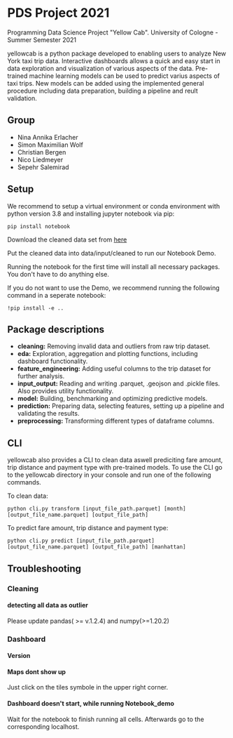 # PDS Project 2021
Programming Data Science Project "Yellow Cab".
University of Cologne - Summer Semester 2021

yellowcab is a python package developed to enabling users to analyze New York taxi trip data. Interactive dashboards allows a quick and easy start in data exploration and visualization of various aspects of the data. Pre-trained machine learning models can be used to predict varius aspects of taxi trips. New models can be added using the implemented general procedure including data preparation, building a pipeline and reult validation. 

## Group

* Nina Annika Erlacher
* Simon Maximilian Wolf
* Christian Bergen
* Nico Liedmeyer 
* Sepehr Salemirad

## Setup

We recommend to setup a virtual environment or conda environment with python version 3.8 and installing jupyter notebook via pip:

```
pip install notebook
```

Download the cleaned data set from [here](https://filedn.eu/lvIIS1QB2KmSUjz5Gvx9LYb/cleaned.zip)

Put the cleaned data into data/input/cleaned to run our Notebook Demo.

Running the notebook for the first time will install all necessary packages. You don't have to do anything else.

If you do not want to use the Demo, we recommend running the following command in a seperate notebook:

```
!pip install -e ..
```
    
## Package descriptions
* **cleaning:** Removing invalid data and outliers from raw trip dataset.
* **eda:** Exploration, aggregation and plotting functions, including dashboard functionality.
* **feature_engineering:** Adding useful columns to the trip dataset for further analysis.
* **input_output:** Reading and writing .parquet, .geojson and .pickle files. Also provides utility functionality.
* **model:** Building, benchmarking and optimizing predictive models.
* **prediction:** Preparing data, selecting features, setting up a pipeline and validating the results.
* **preprocessing:** Transforming different types of dataframe columns.

## CLI

yellowcab also provides a CLI to clean data aswell prediciting fare amount, trip distance and payment type with pre-trained models. To use the CLI go to the yellowcab directory in your console and run one of the following commands.

To clean data:

```
python cli.py transform [input_file_path.parquet] [month] [output_file_name.parquet] [output_file_path]

```

To predict fare amount, trip distance and payment type:

```
python cli.py predict [input_file_path.parquet] [output_file_name.parquet] [output_file_path] [manhattan]
```

## Troubleshooting

### Cleaning

#### detecting all data as outlier

Please update pandas( >= v.1.2.4) and numpy(>=1.20.2)

### Dashboard

#### Version

#### Maps dont show up

Just click on the tiles symbole in the upper right corner.

#### Dashboard doesn't start, while running Notebook_demo

Wait for the notebook to finish running all cells. Afterwards go to the corresponding localhost.
